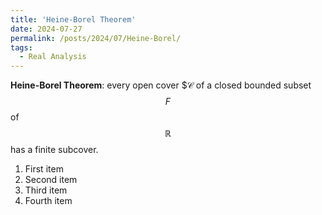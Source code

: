```yaml
---
title: 'Heine-Borel Theorem'
date: 2024-07-27
permalink: /posts/2024/07/Heine-Borel/
tags:
  - Real Analysis
---
```


**Heine-Borel Theorem**: every open cover $$\mathcal{C}$ of a closed bounded subset $$F$$ of $$\mathbb{R}$$ has a finite subcover. 

<ol>
  <li>First item</li>
  <li>Second item</li>
  <li>Third item</li>
  <li>Fourth item</li>
</ol>